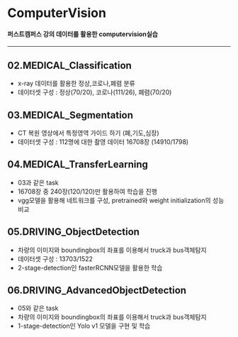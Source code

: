 # ComputerVision

#### 퍼스트캠퍼스 강의 데이터를 활용한 computervision실습

--------------------------------------------------
## 02.MEDICAL_Classification
- x-ray 데이터를 활용한 정상,코로나,폐렴 분류
- 데이터셋 구성 : 정상(70/20), 코로나(111/26), 폐렴(70/20)


## 03.MEDICAL_Segmentation
- CT 복원 영상에서 특정영역 가이드 하기 (폐,기도,심장)
- 데이터셋 구성 : 112명에 대한 촬영 데이터 16708장 (14910/1798)


## 04.MEDICAL_TransferLearning
- 03과 같은 task
- 16708장 중 240장(120/120)만 활용하여 학습을 진행
- vgg모델을 활용해 네트워크를 구성, pretrained와 weight initialization의 성능 비교


## 05.DRIVING_ObjectDetection
- 차량의 이미지와 boundingbox의 좌표를 이용해서 truck과 bus객체탐지
- 데이터셋 구성 : 13703/1522
- 2-stage-detection인 fasterRCNN모델을 활용한 학습


## 06.DRIVING_AdvancedObjectDetection
- 05와 같은 task
- 차량의 이미지와 boundingbox의 좌표를 이용해서 truck과 bus객체탐지
- 1-stage-detection인 Yolo v1 모델을 구현 및 학습
